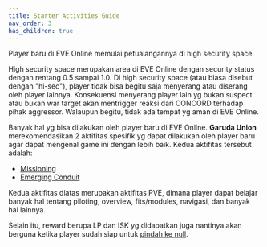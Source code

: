 ```yaml
---
title: Starter Activities Guide
nav_order: 3
has_children: true
---
```


Player baru di EVE Online memulai petualangannya di high security space.

High security space merupakan area di EVE Online dengan security status dengan rentang 0.5 sampai 1.0. Di high security space (atau biasa disebut dengan "hi-sec"), player tidak bisa begitu saja menyerang atau diserang oleh player lainnya. Konsekuensi menyerang player lain yg bukan suspect atau bukan war target akan mentrigger reaksi dari CONCORD terhadap pihak aggressor. Walaupun begitu, tidak ada tempat yg aman di EVE Online.

Banyak hal yg bisa dilakukan oleh player baru di EVE Online. **Garuda Union** merekomendasikan 2 aktifitas spesifik yg dapat dilakukan oleh player baru agar dapat mengenal game ini dengan lebih baik. Kedua aktifitas tersebut adalah:
- [Missioning](activities/missioning.html)
- [Emerging Conduit](activities/emergingconduit.html)

Kedua aktifitas diatas merupakan aktifitas PVE, dimana player dapat belajar banyak hal tentang piloting, overview, fits/modules, navigasi, dan banyak hal lainnya.

Selain itu, reward berupa LP dan ISK yg didapatkan juga nantinya akan berguna ketika player sudah siap untuk [pindah ke null](nextstepinnull/nextstepinnullsec.html).
